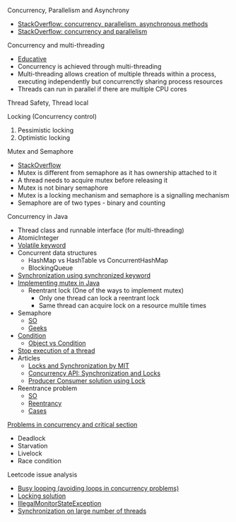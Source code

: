 
Concurrency, Parallelism and Asynchrony
- [StackOverflow: concurrency, parallelism, asynchronous methods](https://stackoverflow.com/questions/4844637/what-is-the-difference-between-concurrency-parallelism-and-asynchronous-methods)
- [StackOverflow: concurrency and parallelism](https://stackoverflow.com/questions/1050222/what-is-the-difference-between-concurrency-and-parallelism)

Concurrency and multi-threading 
- [Educative](https://www.educative.io/blog/multithreading-and-concurrency-fundamentals)
- Concurrency is achieved through multi-threading 
- Multi-threading allows creation of multiple threads within a process, executing independently but concurrenctly sharing process resources
- Threads can run in parallel if there are multiple CPU cores 

Thread Safety, Thread local

Locking (Concurrency control) 
  1. Pessimistic locking 
  2. Optimistic locking 

Mutex and Semaphore 
- [StackOverflow](https://stackoverflow.com/questions/771347/what-is-mutex-and-semaphore-in-java-what-is-the-main-difference)
- Mutex is different from semaphore as it has ownership attached to it
- A thread needs to acquire mutex before releasing it 
- Mutex is not binary semaphore
- Mutex is a locking mechanism and semaphore is a signalling mechanism 
- Semaphore are of two types - binary and counting 

Concurrency in Java 
- Thread class and runnable interface (for multi-threading)
- AtomicInteger
- [Volatile keyword](https://www.geeksforgeeks.org/volatile-keyword-in-java/)
- Concurrent data structures 
  - HashMap vs HashTable vs ConcurrentHashMap
  - BlockingQueue
- [Synchronization using synchronized keyword](https://www.geeksforgeeks.org/synchronization-in-java/)
- [Implementing mutex in Java](https://stackoverflow.com/questions/5291041/is-there-a-mutex-in-java) 
  - Reentrant lock (One of the ways to implement mutex)
    - Only one thread can lock a reentrant lock
    - Same thread can acquire lock on a resource multile times   
- Semaphore
  - [SO](https://docs.oracle.com/javase/7/docs/api/java/util/concurrent/Semaphore.html)   
  - [Geeks](https://www.geeksforgeeks.org/semaphore-in-java/)
- [Condition](https://docs.oracle.com/javase/7/docs/api/java/util/concurrent/locks/Condition.html)
  - [Object vs Condition](https://stackoverflow.com/questions/51063963/object-vs-condition-wait-vs-await)
- [Stop execution of a thread](https://www.geeksforgeeks.org/java-concurrency-yield-sleep-and-join-methods/)
- Articles
  - [Locks and Synchronization by MIT](https://web.mit.edu/6.005/www/fa15/classes/23-locks/) 
  - [Concurrency API: Synchronization and Locks](https://winterbe.com/posts/2015/04/30/java8-concurrency-tutorial-synchronized-locks-examples/)
  - [Producer Consumer solution using Lock](https://javarevisited.blogspot.com/2015/06/java-lock-and-condition-example-producer-consumer.html#axzz7FdFkypML)
- Reentrance problem 
  - [SO](https://stackoverflow.com/questions/2799023/what-exactly-is-a-reentrant-function)
  - [Reentrancy](https://en.wikipedia.org/wiki/Reentrancy_(computing))
  - [Cases](https://stackoverflow.com/questions/13983753/under-what-conditions-can-a-thread-enter-a-lock-monitor-region-more-than-once)

[Problems in concurrency and critical section](https://www.geeksforgeeks.org/synchronization-in-java/)
- Deadlock
- Starvation
- Livelock
- Race condition

Leetcode issue analysis
- [Busy looping (avoiding loops in concurrency problems)](https://leetcode.com/problems/print-foobar-alternately/discuss/1170524/Java-Sync-lock-resource)
- [Locking solution](https://leetcode.com/problems/print-foobar-alternately/discuss/1600113/Java-ReentrantLock-%2B-Condition-%2B-Volatile)
- [IllegalMonitorStateException](https://stackoverflow.com/questions/7126550/java-wait-and-notify-illegalmonitorstateexception)
- [Synchronization on large number of threads](https://leetcode.com/problems/building-h2o/)
